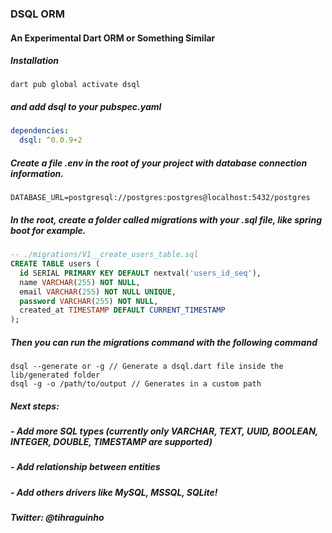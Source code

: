 ### DSQL ORM

#### An Experimental Dart ORM or Something Similar

##### Installation

```shell
dart pub global activate dsql
```

##### and add dsql to your pubspec.yaml

```yaml
dependencies:
  dsql: ^0.0.9+2
```

##### Create a file .env in the root of your project with database connection information.

```env
DATABASE_URL=postgresql://postgres:postgres@localhost:5432/postgres
```

##### In the root, create a folder called migrations with your .sql file, like spring boot for example.

```sql
-- ./migrations/V1__create_users_table.sql
CREATE TABLE users (
  id SERIAL PRIMARY KEY DEFAULT nextval('users_id_seq'),
  name VARCHAR(255) NOT NULL,
  email VARCHAR(255) NOT NULL UNIQUE,
  password VARCHAR(255) NOT NULL,
  created_at TIMESTAMP DEFAULT CURRENT_TIMESTAMP
);
```

##### Then you can run the migrations command with the following command

```
dsql --generate or -g // Generate a dsql.dart file inside the lib/generated folder
dsql -g -o /path/to/output // Generates in a custom path
```

##### Next steps:

##### - Add more SQL types (currently only VARCHAR, TEXT, UUID, BOOLEAN, INTEGER, DOUBLE, TIMESTAMP are supported)
##### - Add relationship between entities
##### - Add others drivers like MySQL, MSSQL, SQLite!

##### Twitter: @tihraguinho

